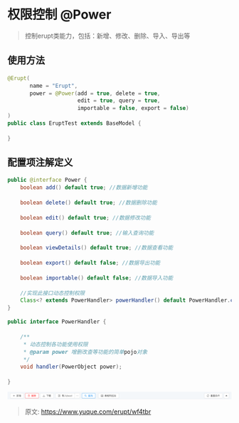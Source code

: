 # 权限控制 @Power

> 控制erupt类能力，包括：新增、修改、删除、导入、导出等


## 使用方法
```java
@Erupt(
       name = "Erupt",
       power = @Power(add = true, delete = true, 
                      edit = true, query = true, 
                      importable = false, export = false)
)
public class EruptTest extends BaseModel {
	
}
```


## 配置项注解定义
```java
public @interface Power {
    boolean add() default true; //数据新增功能

    boolean delete() default true; //数据删除功能

    boolean edit() default true; //数据修改功能

    boolean query() default true; //输入查询功能

    boolean viewDetails() default true; //数据查看功能

    boolean export() default false; //数据导出功能

    boolean importable() default false; //数据导入功能

    //实现此接口动态控制权限
    Class<? extends PowerHandler> powerHandler() default PowerHandler.class;
}
```
```java
public interface PowerHandler {

    /**
     * 动态控制各功能使用权限
     * @param power 增删改查等功能的简单pojo对象
     */
    void handler(PowerObject power);

}
```
![image.png](./img/h8u6R6kENJdpaR3J/1609146105844-6541d8dc-0d64-4032-ace2-04957821af5a-817297.png)


> 原文: <https://www.yuque.com/erupt/wf4tbr>